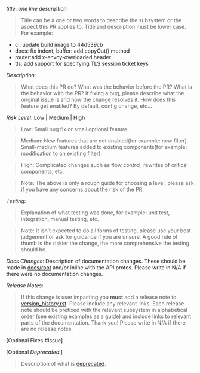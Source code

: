 *title*: *one line description*

>Title can be a one or two words to describe the subsystem or the aspect
 this PR applies to. Title and description must be lower case. For example:
* ci: update build image to 44d539cb
* docs: fix indent, buffer: add copyOut() method
* router:add x-envoy-overloaded header
* tls: add support for specifying TLS session ticket keys

*Description*:
>What does this PR do? What was the behavior before the PR?
What is the behavior with the PR? If fixing a bug, please describe what
the original issue is and how the change resolves it. How does this
feature get enabled? By default, config change, etc...

*Risk Level*: Low | Medium | High
>Low: Small bug fix or small optional feature.

>Medium: New features that are not enabled(for example: new filter). Small-medium
features added to existing components(for example: modification to an existing
filter).

>High: Complicated changes such as flow control, rewrites of critical
components, etc.

>Note: The above is only a rough guide for choosing a level,
please ask if you have any concerns about the risk of the PR.

*Testing*:
>Explanation of what testing was done, for example: unit test,
integration, manual testing, etc.

>Note: It isn’t expected to do all
forms of testing, please use your best judgement or ask for guidance
if you are unsure. A good rule of thumb is the riskier the change, the
more comprehensive the testing should be.

*Docs Changes*:
Description of documentation changes. These should be made in [docs/root](docs/root) and/or inline
with the API protos. Please write in N/A if there were no documentation changes.

*Release Notes*:
>If this change is user impacting you **must** add a release note to
[version_history.rst](docs/root/intro/version_history.rst). Please include any relevant links. Each
release note should be prefixed with the relevant subsystem in alphabetical order (see existing
examples as a guide) and include links to relevant parts of the documentation. Thank you! Please
write in N/A if there are no release notes.

[Optional Fixes #Issue]

[Optional *Deprecated*:]
>Description of what is [deprecated](DEPRECATED.md).
